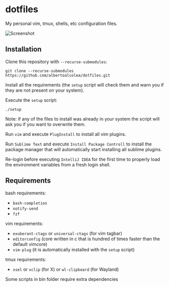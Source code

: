 # dotfiles
My personal vim, tmux, shells, etc configuration files.

![Screenshot](./screenshots/screenshot.png)

## Installation

Clone this repository with `--recurse-submodules`:

```
git clone --recurse-submodules https://github.com/albertoalcolea/dotfiles.git
```

Install all the requirements (the `setup` script will check them and warn you if they are not present on your system).

Execute the `setup` script:

```
./setup
```

Note: if any of the files to install was already in your system the script will ask you if you want to overwrite them.

Run `vim` and execute `PlugInstall` to install all vim plugins.

Run `Sublime Text` and execute `Install Package Controll` to install the package manager that will automatically start installing all sublime plugins.

Re-login before executing `IntelliJ IDEA` for the first time to properly load the environment variables from a fresh login shell.

## Requirements

bash requirements:

- `bash-completion`
- `notify-send`
- `fzf`

vim requirements:

- `exuberant-ctags` or `universal-ctags` (for vim tagbar)
- `editorconfig` (core written in c that is hundred of times faster than the default vimcore)
- `vim-plug` (it is automatically installed with the `setup` script)

tmux requirements:

- `xsel` or `xclip` (for X) or `wl-clipboard` (for Wayland)

Some scripts in bin folder require extra dependencies
